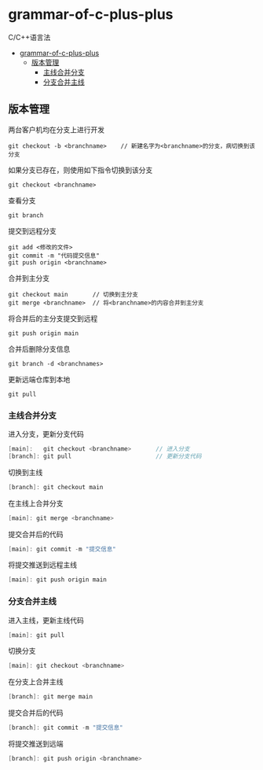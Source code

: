 # grammar-of-c-plus-plus
C/C++语言法

<!-- TOC -->

- [grammar-of-c-plus-plus](#grammar-of-c-plus-plus)
  - [版本管理](#版本管理)
    - [主线合并分支](#主线合并分支)
    - [分支合并主线](#分支合并主线)

<!-- /TOC -->

## 版本管理
两台客户机均在分支上进行开发
```vim
git checkout -b <branchname>    // 新建名字为<branchname>的分支，病切换到该分支
```

如果分支<branchname>已存在，则使用如下指令切换到该分支
```vim
git checkout <branchname>
```

查看分支
```vim
git branch
```

提交到远程分支
```vim
git add <修改的文件>
git commit -m "代码提交信息"
git push origin <branchname>
```

合并到主分支
```vim
git checkout main       // 切换到主分支
git merge <branchname>  // 将<branchname>的内容合并到主分支
```

将合并后的主分支提交到远程
```vim
git push origin main
```

合并后删除分支信息
```vim
git branch -d <branchnames>
```

更新远端仓库到本地
```vim
git pull
```

### 主线合并分支
进入分支，更新分支代码
```cpp
[main]:   git checkout <branchname>       // 进入分支
[branch]: git pull                        // 更新分支代码
```

切换到主线
```cpp
[branch]: git checkout main
```

在主线上合并分支
```cpp
[main]: git merge <branchname>
```

提交合并后的代码
```cpp
[main]: git commit -m "提交信息"
```

将提交推送到远程主线
```cpp
[main]: git push origin main
```

### 分支合并主线
进入主线，更新主线代码
```cpp
[main]: git pull
```

切换分支
```cpp
[main]: git checkout <branchname>
```

在分支上合并主线
```cpp
[branch]: git merge main
```

提交合并后的代码
```cpp
[branch]: git commit -m "提交信息"
```

将提交推送到远端
```cpp
[branch]: git push origin <branchname>
```


